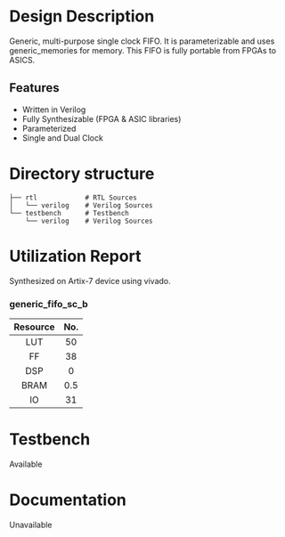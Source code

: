 # Design Description

Generic, multi-purpose single clock FIFO. It is parameterizable and uses generic_memories for memory. This FIFO is fully portable from FPGAs to ASICS.

## Features

- Written in Verilog
- Fully Synthesizable (FPGA & ASIC libraries)
- Parameterized
- Single and Dual Clock



# Directory structure 

    ├── rtl            # RTL Sources
    │   └── verilog    # Verilog Sources
    └── testbench      # Testbench
        └── verilog    # Verilog Sources

# Utilization Report
Synthesized on Artix-7 device using vivado.

### generic_fifo_sc_b

|Resource| No.|
|:---:|:---:|
|LUT|50|
|FF|38|
|DSP|0|
|BRAM|0.5|
|IO|31|

# Testbench
Available

# Documentation
Unavailable
